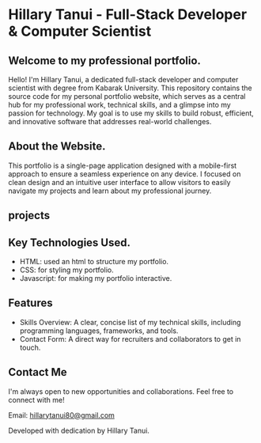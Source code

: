 # Hillary Tanui - Full-Stack Developer & Computer Scientist

## Welcome to my professional portfolio.

Hello! I'm Hillary Tanui, a dedicated full-stack developer and computer scientist with degree 
 from Kabarak University. This repository contains the source code for my personal portfolio website, which serves as a central hub for my professional work, technical skills, and a glimpse into my passion for technology. My goal is to use my skills to build robust, efficient, and innovative software that addresses real-world challenges.

## About the Website.

This portfolio is a single-page application designed with a mobile-first approach to ensure a seamless experience on any device. I focused on clean design and an intuitive user interface to allow visitors to easily navigate my projects and learn about my professional journey.

## projects


## Key Technologies Used.
- HTML: used an html to structure my portfolio.
- CSS: for styling my portfolio.
- Javascript: for making my portfolio interactive.

## Features

- Skills Overview: A clear, concise list of my technical skills, including programming languages, frameworks, and tools.
- Contact Form: A direct way for recruiters and collaborators to get in touch.

## Contact Me
I'm always open to new opportunities and collaborations. Feel free to connect with me!

Email: hillarytanui80@gmail.com

Developed with dedication by Hillary Tanui.


